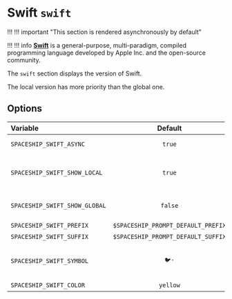 # Swift `swift`

!!! !!! important "This section is rendered asynchronously by default"

!!! !!! info
    [**Swift**](https://swift.org) is a general-purpose, multi-paradigm, compiled programming language developed by Apple Inc. and the open-source community.

The `swift` section displays the version of Swift.

The local version has more priority than the global one.

## Options

| Variable                      |              Default               | Meaning                                         |
|:----------------------------- |:----------------------------------:| ----------------------------------------------- |
| `SPACESHIP_SWIFT_ASYNC`       |               `true`               | Render section asynchronously                   |
| `SPACESHIP_SWIFT_SHOW_LOCAL`  |               `true`               | Current local Swift version based on [swiftenv] |
| `SPACESHIP_SWIFT_SHOW_GLOBAL` |              `false`               | Global Swift version based on [swiftenv]        |
| `SPACESHIP_SWIFT_PREFIX`      | `$SPACESHIP_PROMPT_DEFAULT_PREFIX` | Section's prefix                                |
| `SPACESHIP_SWIFT_SUFFIX`      | `$SPACESHIP_PROMPT_DEFAULT_SUFFIX` | Section's suffix                                |
| `SPACESHIP_SWIFT_SYMBOL`      |                `🐦·`                | Symbol displayed before the section             |
| `SPACESHIP_SWIFT_COLOR`       |              `yellow`              | Section's color                                 |

